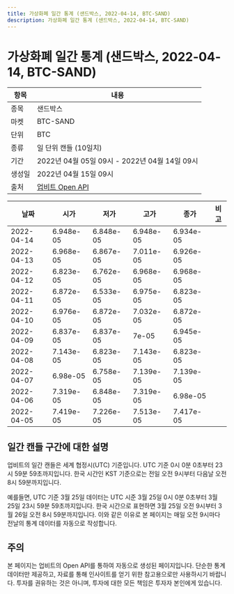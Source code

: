 ```yaml
---
title: 가상화폐 일간 통계 (샌드박스, 2022-04-14, BTC-SAND)
description: 가상화폐 일간 통계 (샌드박스, 2022-04-14, BTC-SAND)
---
```



가상화폐 일간 통계 (샌드박스, 2022-04-14, BTC-SAND)
===

|항목|내용|
|--|--|
|종목|샌드박스|
|마켓|BTC-SAND|
|단위|BTC|
|종류|일 단위 캔들 (10일치)|
|기간|2022년 04월 05일 09시 - 2022년 04월 14일 09시|
|생성일|2022년 04월 15일 09시|
|출처|[업비트 Open API](https://docs.upbit.com)|


|날짜|시가|저가|고가|종가|비고|
|--|--|--|--|--|--|
|2022-04-14|6.948e-05|6.848e-05|6.948e-05|6.934e-05|    |
|2022-04-13|6.968e-05|6.867e-05|7.011e-05|6.926e-05|    |
|2022-04-12|6.823e-05|6.762e-05|6.968e-05|6.968e-05|    |
|2022-04-11|6.872e-05|6.533e-05|6.975e-05|6.823e-05|    |
|2022-04-10|6.976e-05|6.872e-05|7.032e-05|6.872e-05|    |
|2022-04-09|6.837e-05|6.837e-05|7e-05|6.945e-05|    |
|2022-04-08|7.143e-05|6.823e-05|7.143e-05|6.823e-05|    |
|2022-04-07|6.98e-05|6.758e-05|7.139e-05|7.139e-05|    |
|2022-04-06|7.319e-05|6.848e-05|7.319e-05|6.98e-05|    |
|2022-04-05|7.419e-05|7.226e-05|7.513e-05|7.417e-05|    |


일간 캔들 구간에 대한 설명
---


업비트의 일간 캔들은 세계 협정시(UTC) 기준입니다. 
UTC 기준 0시 0분 0초부터 23시 59분 59초까지입니다. 
한국 시간인 KST 기준으로는 전일 오전 9시부터 다음날 오전 8시 59분까지입니다. 


예를들면, UTC 기준 3월 25일 데이터는 UTC 시준 3월 25일 0시 0분 0초부터 3월 25일 23시 59분 59초까지입니다. 
한국 시간으로 표현하면 3월 25일 오전 9시부터 3월 26일 오전 8시 59분까지입니다. 
이와 같은 이유로 본 페이지는 매일 오전 9시마다 전날의 통계 데이터를 자동으로 작성합니다. 


주의
---


본 페이지는 업비트의 Open API를 통하여 자동으로 생성된 페이지입니다. 
단순한 통계 데이터만 제공하고, 자료를 통해 인사이트를 얻기 위한 참고용으로만 사용하시기 바랍니다. 
투자를 권유하는 것은 아니며, 투자에 대한 모든 책임은 투자자 본인에게 있습니다. 
